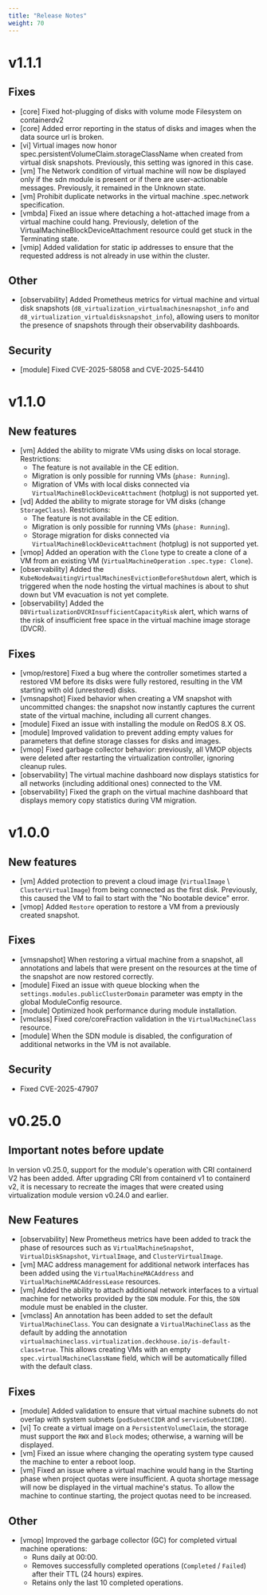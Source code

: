 ```yaml
---
title: "Release Notes"
weight: 70
---
```


# v1.1.1

## Fixes

- [core] Fixed hot-plugging of disks with volume mode Filesystem on containerdv2
- [core] Added error reporting in the status of disks and images when the data source url is broken.
- [vi] Virtual images now honor spec.persistentVolumeClaim.storageClassName when created from virtual disk snapshots. Previously, this setting was ignored in this case.
- [vm] The Network condition of virtual machine will now be displayed only if the sdn module is present or if there are user-actionable messages. Previously, it remained in the Unknown state.
- [vm] Prohibit duplicate networks in the virtual machine .spec.network specification.
- [vmbda] Fixed an issue where detaching a hot-attached image from a virtual machine could hang. Previously, deletion of the VirtualMachineBlockDeviceAttachment resource could get stuck in the Terminating state.
- [vmip] Added validation for static ip addresses to ensure that the requested address is not already in use within the cluster.

## Other

- [observability] Added Prometheus metrics for virtual machine and virtual disk snapshots (`d8_virtualization_virtualmachinesnapshot_info` and `d8_virtualization_virtualdisksnapshot_info`), allowing users to monitor the presence of snapshots through their observability dashboards.

## Security

- [module] Fixed CVE-2025-58058 and CVE-2025-54410

# v1.1.0

## New features

- [vm] Added the ability to migrate VMs using disks on local storage. Restrictions:
  - The feature is not available in the CE edition.
  - Migration is only possible for running VMs (`phase: Running`).
  - Migration of VMs with local disks connected via `VirtualMachineBlockDeviceAttachment` (hotplug) is not supported yet.
- [vd] Added the ability to migrate storage for VM disks (change `StorageClass`). Restrictions:
  - The feature is not available in the CE edition.
  - Migration is only possible for running VMs (`phase: Running`).
  - Storage migration for disks connected via `VirtualMachineBlockDeviceAttachment` (hotplug) is not supported yet.
- [vmop] Added an operation with the `Clone` type to create a clone of a VM from an existing VM (`VirtualMachineOperation` `.spec.type: Clone`).
- [observability] Added the `KubeNodeAwaitingVirtualMachinesEvictionBeforeShutdown` alert, which is triggered when the node hosting the virtual machines is about to shut down but VM evacuation is not yet complete.
- [observability] Added the `D8VirtualizationDVCRInsufficientCapacityRisk` alert, which warns of the risk of insufficient free space in the virtual machine image storage (DVCR).

## Fixes

- [vmop/restore] Fixed a bug where the controller sometimes started a restored VM before its disks were fully restored, resulting in the VM starting with old (unrestored) disks.
- [vmsnapshot] Fixed behavior when creating a VM snapshot with uncommitted changes: the snapshot now instantly captures the current state of the virtual machine, including all current changes.
- [module] Fixed an issue with installing the module on RedOS 8.X OS.
- [module] Improved validation to prevent adding empty values for parameters that define storage classes for disks and images.
- [vmop] Fixed garbage collector behavior: previously, all VMOP objects were deleted after restarting the virtualization controller, ignoring cleanup rules.
- [observability] The virtual machine dashboard now displays statistics for all networks (including additional ones) connected to the VM.
- [observability] Fixed the graph on the virtual machine dashboard that displays memory copy statistics during VM migration.

# v1.0.0

## New features

- [vm] Added protection to prevent a cloud image (`VirtualImage` \ `ClusterVirtualImage`) from being connected as the first disk. Previously, this caused the VM to fail to start with the "No bootable device" error.
- [vmop] Added `Restore` operation to restore a VM from a previously created snapshot.

## Fixes

- [vmsnapshot] When restoring a virtual machine from a snapshot, all annotations and labels that were present on the resources at the time of the snapshot are now restored correctly.
- [module] Fixed an issue with queue blocking when the `settings.modules.publicClusterDomain` parameter was empty in the global ModuleConfig resource.
- [module] Optimized hook performance during module installation.
- [vmclass] Fixed core/coreFraction validation in the `VirtualMachineClass` resource.
- [module] When the SDN module is disabled, the configuration of additional networks in the VM is not available.

## Security

- Fixed CVE-2025-47907

# v0.25.0

## Important notes before update

In version v0.25.0, support for the module's operation with CRI containerd V2 has been added.
After upgrading CRI from containerd v1 to containerd v2, it is necessary to recreate the images that were created using virtualization module version v0.24.0 and earlier.

## New Features

- [observability] New Prometheus metrics have been added to track the phase of resources such as `VirtualMachineSnapshot`, `VirtualDiskSnapshot`, `VirtualImage`, and `ClusterVirtualImage`.
- [vm] MAC address management for additional network interfaces has been added using the `VirtualMachineMACAddress` and `VirtualMachineMACAddressLease` resources.
- [vm] Added the ability to attach additional network interfaces to a virtual machine for networks provided by the `SDN` module. For this, the `SDN` module must be enabled in the cluster.
- [vmclass] An annotation has been added to set the default `VirtualMachineClass`. You can designate a `VirtualMachineClass` as the default by adding the annotation
  `virtualmachineclass.virtualization.deckhouse.io/is-default-class=true`.
  This allows creating VMs with an empty `spec.virtualMachineClassName` field, which will be automatically filled with the default class.

## Fixes

- [module] Added validation to ensure that virtual machine subnets do not overlap with system subnets (`podSubnetCIDR` and `serviceSubnetCIDR`).
- [vi] To create a virtual image on a `PersistentVolumeClaim`, the storage must support the `RWX` and `Block` modes; otherwise, a warning will be displayed.
- [vm] Fixed an issue where changing the operating system type caused the machine to enter a reboot loop.
- [vm] Fixed an issue where a virtual machine would hang in the Starting phase when project quotas were insufficient. A quota shortage message will now be displayed in the virtual machine's status. To allow the machine to continue starting, the project quotas need to be increased.

## Other

- [vmop] Improved the garbage collector (GC) for completed virtual machine operations:
  - Runs daily at 00:00.
  - Removes successfully completed operations (`Completed` / `Failed`) after their TTL (24 hours) expires.
  - Retains only the last 10 completed operations.
